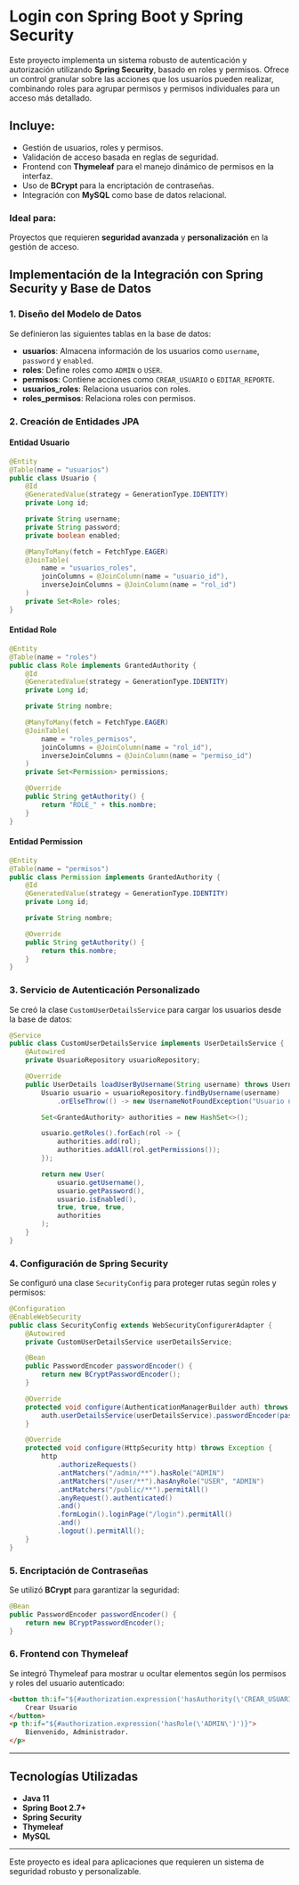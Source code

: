 # Login con Spring Boot y Spring Security

Este proyecto implementa un sistema robusto de autenticación y autorización utilizando **Spring Security**, basado en roles y permisos. Ofrece un control granular sobre las acciones que los usuarios pueden realizar, combinando roles para agrupar permisos y permisos individuales para un acceso más detallado.

## Incluye:
- Gestión de usuarios, roles y permisos.
- Validación de acceso basada en reglas de seguridad.
- Frontend con **Thymeleaf** para el manejo dinámico de permisos en la interfaz.
- Uso de **BCrypt** para la encriptación de contraseñas.
- Integración con **MySQL** como base de datos relacional.

### Ideal para:
Proyectos que requieren **seguridad avanzada** y **personalización** en la gestión de acceso.

## Implementación de la Integración con Spring Security y Base de Datos

### 1. Diseño del Modelo de Datos
Se definieron las siguientes tablas en la base de datos:

- **usuarios**: Almacena información de los usuarios como `username`, `password` y `enabled`.
- **roles**: Define roles como `ADMIN` o `USER`.
- **permisos**: Contiene acciones como `CREAR_USUARIO` o `EDITAR_REPORTE`.
- **usuarios_roles**: Relaciona usuarios con roles.
- **roles_permisos**: Relaciona roles con permisos.

### 2. Creación de Entidades JPA

#### Entidad Usuario
```java
@Entity
@Table(name = "usuarios")
public class Usuario {
    @Id
    @GeneratedValue(strategy = GenerationType.IDENTITY)
    private Long id;

    private String username;
    private String password;
    private boolean enabled;

    @ManyToMany(fetch = FetchType.EAGER)
    @JoinTable(
        name = "usuarios_roles",
        joinColumns = @JoinColumn(name = "usuario_id"),
        inverseJoinColumns = @JoinColumn(name = "rol_id")
    )
    private Set<Role> roles;
}
```

#### Entidad Role
```java
@Entity
@Table(name = "roles")
public class Role implements GrantedAuthority {
    @Id
    @GeneratedValue(strategy = GenerationType.IDENTITY)
    private Long id;

    private String nombre;

    @ManyToMany(fetch = FetchType.EAGER)
    @JoinTable(
        name = "roles_permisos",
        joinColumns = @JoinColumn(name = "rol_id"),
        inverseJoinColumns = @JoinColumn(name = "permiso_id")
    )
    private Set<Permission> permissions;

    @Override
    public String getAuthority() {
        return "ROLE_" + this.nombre;
    }
}
```

#### Entidad Permission
```java
@Entity
@Table(name = "permisos")
public class Permission implements GrantedAuthority {
    @Id
    @GeneratedValue(strategy = GenerationType.IDENTITY)
    private Long id;

    private String nombre;

    @Override
    public String getAuthority() {
        return this.nombre;
    }
}
```

### 3. Servicio de Autenticación Personalizado

Se creó la clase `CustomUserDetailsService` para cargar los usuarios desde la base de datos:

```java
@Service
public class CustomUserDetailsService implements UserDetailsService {
    @Autowired
    private UsuarioRepository usuarioRepository;

    @Override
    public UserDetails loadUserByUsername(String username) throws UsernameNotFoundException {
        Usuario usuario = usuarioRepository.findByUsername(username)
            .orElseThrow(() -> new UsernameNotFoundException("Usuario no encontrado"));

        Set<GrantedAuthority> authorities = new HashSet<>();

        usuario.getRoles().forEach(rol -> {
            authorities.add(rol);
            authorities.addAll(rol.getPermissions());
        });

        return new User(
            usuario.getUsername(),
            usuario.getPassword(),
            usuario.isEnabled(),
            true, true, true,
            authorities
        );
    }
}
```

### 4. Configuración de Spring Security
Se configuró una clase `SecurityConfig` para proteger rutas según roles y permisos:

```java
@Configuration
@EnableWebSecurity
public class SecurityConfig extends WebSecurityConfigurerAdapter {
    @Autowired
    private CustomUserDetailsService userDetailsService;

    @Bean
    public PasswordEncoder passwordEncoder() {
        return new BCryptPasswordEncoder();
    }

    @Override
    protected void configure(AuthenticationManagerBuilder auth) throws Exception {
        auth.userDetailsService(userDetailsService).passwordEncoder(passwordEncoder());
    }

    @Override
    protected void configure(HttpSecurity http) throws Exception {
        http
            .authorizeRequests()
            .antMatchers("/admin/**").hasRole("ADMIN")
            .antMatchers("/user/**").hasAnyRole("USER", "ADMIN")
            .antMatchers("/public/**").permitAll()
            .anyRequest().authenticated()
            .and()
            .formLogin().loginPage("/login").permitAll()
            .and()
            .logout().permitAll();
    }
}
```

### 5. Encriptación de Contraseñas
Se utilizó **BCrypt** para garantizar la seguridad:

```java
@Bean
public PasswordEncoder passwordEncoder() {
    return new BCryptPasswordEncoder();
}
```

### 6. Frontend con Thymeleaf
Se integró Thymeleaf para mostrar u ocultar elementos según los permisos y roles del usuario autenticado:

```html
<button th:if="${#authorization.expression('hasAuthority(\'CREAR_USUARIO\')')}" type="button">
    Crear Usuario
</button>
<p th:if="${#authorization.expression('hasRole(\'ADMIN\')')}">
    Bienvenido, Administrador.
</p>
```

---

## Tecnologías Utilizadas

- **Java 11**
- **Spring Boot 2.7+**
- **Spring Security**
- **Thymeleaf**
- **MySQL**

---

Este proyecto es ideal para aplicaciones que requieren un sistema de seguridad robusto y personalizable.

